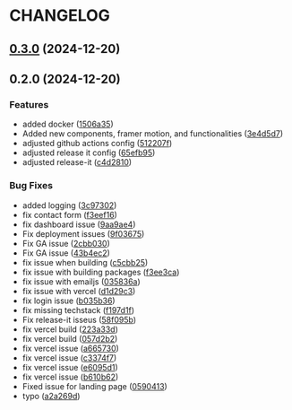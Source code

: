 # CHANGELOG

## [0.3.0](https://github.com/rjtormis/portfolio/compare/release/v0.2.0...release/v0.3.0) (2024-12-20)

## 0.2.0 (2024-12-20)

### Features

* added docker ([1506a35](https://github.com/rjtormis/portfolio/commit/1506a3507655a84661c125e1348d9c848c457b5f))
* Added new components, framer motion, and functionalities ([3e4d5d7](https://github.com/rjtormis/portfolio/commit/3e4d5d718424421c52a7dbda01946b73c38a67e1))
* adjusted github actions config ([512207f](https://github.com/rjtormis/portfolio/commit/512207f45a32a7085b4ac9ca2a79f0bae5118bf5))
* adjusted release it config ([65efb95](https://github.com/rjtormis/portfolio/commit/65efb955f18e1b0ccfbbd9a70787eade18a8e2fc))
* adjusted release-it ([c4d2810](https://github.com/rjtormis/portfolio/commit/c4d28100272cfb213000e57d86eaa83c1ecb80b2))

### Bug Fixes

* added logging ([3c97302](https://github.com/rjtormis/portfolio/commit/3c97302325c917bdf8898c67f94aad1fd57f5c96))
* fix contact form ([f3eef16](https://github.com/rjtormis/portfolio/commit/f3eef169a2040f27d0b721e38ad6750f117dd8d0))
* fix dashboard issue ([9aa9ae4](https://github.com/rjtormis/portfolio/commit/9aa9ae4849fe63c4566b76f3e0985a482f2aabe8))
* Fix deployment issues ([9f03675](https://github.com/rjtormis/portfolio/commit/9f036758b87f288d23b1fccbfc1ae54c8579f83d))
* Fix GA issue ([2cbb030](https://github.com/rjtormis/portfolio/commit/2cbb03041838687e33335e010a6bbc8dda345c92))
* Fix GA issue ([43b4ec2](https://github.com/rjtormis/portfolio/commit/43b4ec2736bcb05997d51878f9e04ba3b6b80c68))
* fix issue when building ([c5cbb25](https://github.com/rjtormis/portfolio/commit/c5cbb2544a582d3629d2530ebdbe206e58f983d0))
* fix issue with building packages ([f3ee3ca](https://github.com/rjtormis/portfolio/commit/f3ee3ca2fb4b20a259d065949aa861629aa68c4f))
* fix issue with emailjs ([035836a](https://github.com/rjtormis/portfolio/commit/035836af3cbf62b966f91e31ac0940dbd26ea08c))
* fix issue with vercel ([d1d29c3](https://github.com/rjtormis/portfolio/commit/d1d29c3a14eece22ff3349b7aebbf85a11257486))
* fix login issue ([b035b36](https://github.com/rjtormis/portfolio/commit/b035b3623aa41ef86a8c99bcd1a715c1343bde21))
* fix missing techstack ([f197d1f](https://github.com/rjtormis/portfolio/commit/f197d1f3b0528e359470baa24d6057b1e3c872b8))
* Fix release-it isseus ([58f095b](https://github.com/rjtormis/portfolio/commit/58f095b93bb778e0ff344476b0582f7bb97833d4))
* fix vercel build ([223a33d](https://github.com/rjtormis/portfolio/commit/223a33ddcf103269704c03f68065d4999e4bbecd))
* fix vercel build ([057d2b2](https://github.com/rjtormis/portfolio/commit/057d2b2fb647e0b5baaf9677ecc2ae65c9637669))
* fix vercel issue ([a665730](https://github.com/rjtormis/portfolio/commit/a665730cb766d6d1193632ea59b4caa587204a1f))
* fix vercel issue ([c3374f7](https://github.com/rjtormis/portfolio/commit/c3374f7b815ec84b5ce01839d3f6e18d83187c15))
* fix vercel issue ([e6095d1](https://github.com/rjtormis/portfolio/commit/e6095d10fbc45fda9732d3d486eb721a0aa9aeb0))
* fix vercel issue ([b610b62](https://github.com/rjtormis/portfolio/commit/b610b6271446d88134ab5fdbb644d02b720cc72c))
* Fixed issue for landing page ([0590413](https://github.com/rjtormis/portfolio/commit/0590413f9afaf72826f3b3d960844d0e332e073f))
* typo ([a2a269d](https://github.com/rjtormis/portfolio/commit/a2a269de5ba7c17c5355a782dd02d367f8478187))
